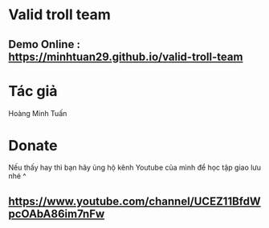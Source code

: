 # Valid troll team
## Demo Online : https://minhtuan29.github.io/valid-troll-team  
  
# Tác giả
Hoàng Minh Tuấn
# Donate 
Nếu thấy hay thì bạn hãy ủng hộ kênh Youtube của mình để học tập giao lưu nhé ^  
## https://www.youtube.com/channel/UCEZ11BfdWpcOAbA86im7nFw 
